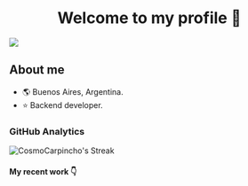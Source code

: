 <div align="center">
<h1 align="center">Welcome to my profile 👋</h1>
</div>
<img src="https://i.imgur.com/2TAM6T7.png">

## About me

- 🌎 Buenos Aires, Argentina.
- ⭐ Backend developer.

### GitHub Analytics

 ![CosmoCarpincho's Streak](https://github-readme-streak-stats.herokuapp.com/?user=CosmoCarpincho&theme=shades-of-purple&hide_border=true)

#### My recent work 👇
